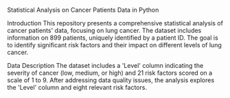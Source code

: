 Statistical Analysis on Cancer Patients Data in Python

Introduction
This repository presents a comprehensive statistical analysis of cancer patients' data, focusing on lung cancer. 
The dataset includes information on 899 patients, uniquely identified by a patient ID. The goal is to identify significant risk factors and their impact on different levels of lung cancer.

Data Description
The dataset includes a 'Level' column indicating the severity of cancer (low, medium, or high) and 21 risk factors scored on a scale of 1 to 9. 
After addressing data quality issues, the analysis explores the 'Level' column and eight relevant risk factors.
